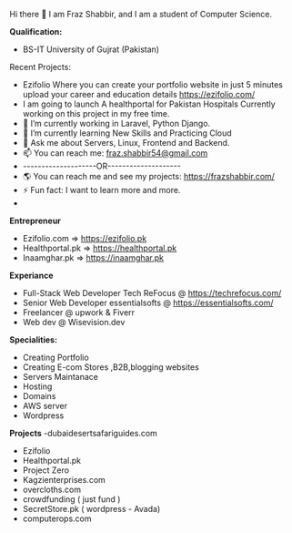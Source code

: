 Hi there 👋 I am Fraz Shabbir, and I am a student of Computer Science.

**Qualification:**
- BS-IT University of Gujrat (Pakistan)

Recent Projects:
- Ezifolio Where you can create your portfolio website in just 5 minutes upload your career and education  details https://ezifolio.com/
- I am going to launch A healthportal for Pakistan Hospitals Currently working on this project in my free time.
- 🔭 I’m currently working in Laravel, Python Django.
- 🌱 I’m currently learning New Skills and Practicing Cloud
- 💬 Ask me about Servers, Linux, Frontend and Backend.
- 📫 You can reach me: fraz.shabbir54@gmail.com
- --------------------OR--------------------
- 🌎  You can reach me and see my projects: https://frazshabbir.com/
- ⚡ Fun fact: I want to learn more and more.
- 
**Entrepreneur**
- Ezifolio.com => https://ezifolio.pk
- Healthportal.pk => https://healthportal.pk
- Inaamghar.pk => https://inaamghar.pk

**Experiance**
- Full-Stack Web Developer Tech ReFocus @ https://techrefocus.com/
- Senior Web Developer essentialsofts @ https://essentialsofts.com/
- Freelancer @ upwork & Fiverr
- Web dev @ Wisevision.dev

**Specialities:**
 - Creating Portfolio
 - Creating E-com Stores ,B2B,blogging websites
 - Servers Maintanace
 - Hosting
 - Domains
 - AWS server
 - Wordpress
 
 **Projects**
 -dubaidesertsafariguides.com
 - Ezifolio
 - Healthportal.pk
 - Project Zero
 - Kagzienterprises.com
 - overcloths.com
 - crowdfunding  ( just fund )
 - SecretStore.pk ( wordpress - Avada)
 - computerops.com
 

